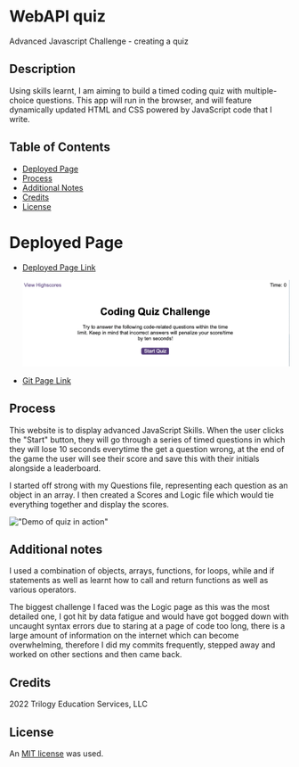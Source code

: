 # WebAPI quiz
Advanced Javascript Challenge - creating a quiz


## Description
Using skills learnt, I am aiming to build a timed coding quiz with multiple-choice questions. This app will run in the browser, and will feature dynamically updated HTML and CSS powered by JavaScript code that I write.


## Table of Contents

* [Deployed Page](#deployed-page)
* [Process](#process)
* [Additional Notes](#additional-notes)
* [Credits](#credits)
* [License](#license)

# Deployed Page

* [Deployed Page Link](https://lilibear1.github.io/wk6-webAPI-quiz/)

    !["Coding quiz start page preview"](/assets/images/Start.png)

* [Git Page Link](https://github.com/LiliBear1/wk6-webAPI-quiz) 



## Process

This website is to display advanced JavaScript Skills. When the user clicks the "Start" button, they will go through a series of timed questions in which they will lose 10 seconds everytime the get a question wrong, at the end of the game the user will see their score and save this with their initials alongside a leaderboard.

I started off strong with my Questions file, representing each question as an object in an array. I then created a Scores and Logic file which would tie everything together and display the scores.

!["Demo of quiz in action"](/assets/images/.png)

## Additional notes

I used a combination of objects, arrays, functions, for loops, while and if statements as well as learnt how to call and return functions as well as various operators.

The biggest challenge I faced was the Logic page as this was the most detailed one, I got hit by data fatigue and would have got bogged down with uncaught syntax errors due to staring at a page of code too long, there is a large amount of information on the internet which can become overwhelming, therefore I did my commits frequently, stepped away and worked on other sections and then came back.

## Credits 
2022 Trilogy Education Services, LLC

## License

An [MIT license](https://choosealicense.com/licenses/mit/) was used.
